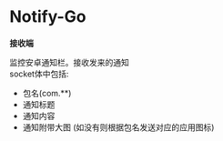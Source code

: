 # Notify-Go

**接收端**

监控安卓通知栏。接收发来的通知  
socket体中包括: 
- 包名(com.**)
- 通知标题
- 通知内容
- 通知附带大图 (如没有则根据包名发送对应的应用图标)
